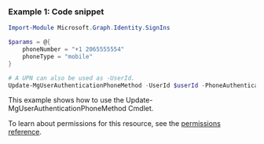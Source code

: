 ### Example 1: Code snippet

```powershellImport-Module Microsoft.Graph.Identity.SignIns

$params = @{
	phoneNumber = "+1 2065555554"
	phoneType = "mobile"
}

# A UPN can also be used as -UserId.
Update-MgUserAuthenticationPhoneMethod -UserId $userId -PhoneAuthenticationMethodId $phoneAuthenticationMethodId -BodyParameter $params
```
This example shows how to use the Update-MgUserAuthenticationPhoneMethod Cmdlet.
To learn about permissions for this resource, see the [permissions reference](/graph/permissions-reference).

